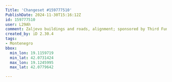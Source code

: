 ```yaml
---
Title: 'Changeset #159777510'
PublishDate: 2024-11-30T15:16:12Z
id: 159777510
user: L29Ah
comment: Zaljevo buildings and roads, alignment; sponsored by Third Fund of Montelibero
created_by: iD 2.30.4
tags:
- Montenegro
bbox:
  min_lon: 19.1159719
  min_lat: 42.0731424
  max_lon: 19.1245995
  max_lat: 42.0779642

---
```

